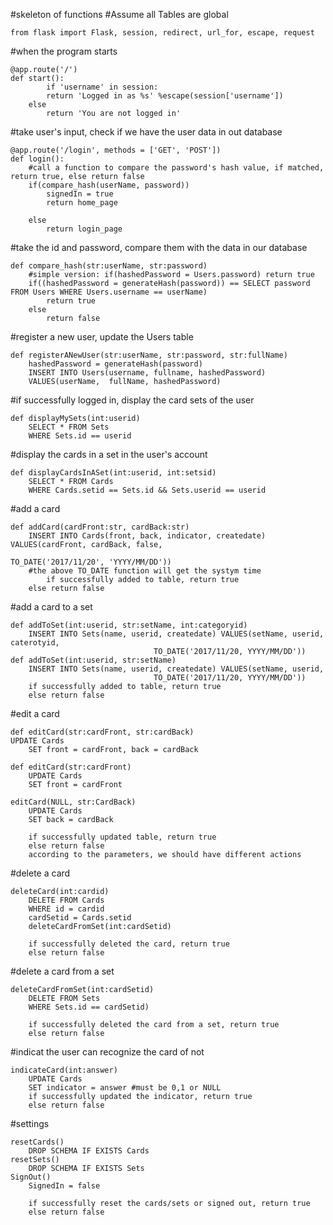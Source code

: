 #skeleton of functions
#Assume all Tables are global

```
from flask import Flask, session, redirect, url_for, escape, request
```

#when the program starts
```
@app.route('/')
def start():
        if 'username' in session:
		return 'Logged in as %s' %escape(session['username'])
	else
		return 'You are not logged in'
```
#take user's input, check if we have the user data in out database
```
@app.route('/login', methods = ['GET', 'POST'])
def login():
	#call a function to compare the password's hash value, if matched, return true, else return false
	if(compare_hash(userName, password))
		signedIn = true
		return home_page

	else	
		return login_page
```
#take the id and password, compare them with the data in our database
```
def compare_hash(str:userName, str:password)
	#simple version: if(hashedPassword = Users.password) return true
	if((hashedPassword = generateHash(password)) == SELECT password FROM Users WHERE Users.username == userName)
		return true
	else
		return false
```

#register a new user, update the Users table
```
def registerANewUser(str:userName, str:password, str:fullName)
	hashedPassword = generateHash(password)
	INSERT INTO Users(username, fullname, hashedPassword)
	VALUES(userName,  fullName, hashedPassword)
```

#if successfully logged in, display the card sets of the user
```
def displayMySets(int:userid) 
	SELECT * FROM Sets
	WHERE Sets.id == userid

```
#display the cards in a set in the user's account
```
def displayCardsInASet(int:userid, int:setsid)
	SELECT * FROM Cards
	WHERE Cards.setid == Sets.id && Sets.userid == userid
```

#add a card
```
def addCard(cardFront:str, cardBack:str)
	INSERT INTO Cards(front, back, indicator, createdate) VALUES(cardFront, cardBack, false, 
	                                                            TO_DATE('2017/11/20', 'YYYY/MM/DD'))
	#the above TO_DATE function will get the systym time
        if successfully added to table, return true
	else return false

```

#add a card to a set
```
def addToSet(int:userid, str:setName, int:categoryid)
	INSERT INTO Sets(name, userid, createdate) VALUES(setName, userid, caterotyid, 
								TO_DATE('2017/11/20, YYYY/MM/DD'))
def addToSet(int:userid, str:setName)
	INSERT INTO Sets(name, userid, createdate) VALUES(setName, userid,
								TO_DATE('2017/11/20, YYYY/MM/DD'))
	if successfully added to table, return true
	else return false
```

#edit a card
```
def editCard(str:cardFront, str:cardBack)
UPDATE Cards
	SET front = cardFront, back = cardBack

def editCard(str:cardFront)
	UPDATE Cards
	SET front = cardFront

editCard(NULL, str:CardBack)
	UPDATE Cards
	SET back = cardBack
	
	if successfully updated table, return true
	else return false
	according to the parameters, we should have different actions
```

#delete a card
```
deleteCard(int:cardid)
	DELETE FROM Cards
	WHERE id = cardid
	cardSetid = Cards.setid
	deleteCardFromSet(int:cardSetid)

	if successfully deleted the card, return true
	else return false
```

#delete a card from a set
```
deleteCardFromSet(int:cardSetid)
	DELETE FROM Sets
	WHERE Sets.id == cardSetid)
	
	if successfully deleted the card from a set, return true
	else return false
```

#indicat the user can recognize the card of not
```
indicateCard(int:answer)
	UPDATE Cards
	SET indicator = answer #must be 0,1 or NULL
	if successfully updated the indicator, return true
	else return false
```

#settings
```
resetCards()
	DROP SCHEMA IF EXISTS Cards
resetSets()
	DROP SCHEMA IF EXISTS Sets
SignOut()
	SignedIn = false
	
	if successfully reset the cards/sets or signed out, return true
	else return false
```
